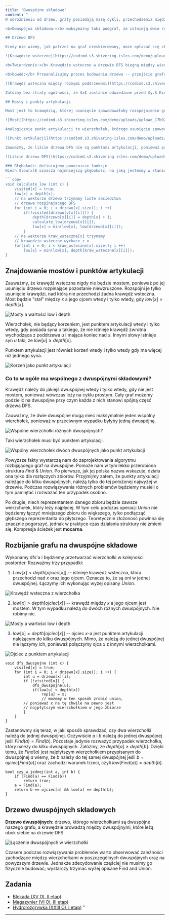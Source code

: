 ```yaml
---
title: 'Dwuspójne składowe'
content: "
W odróżnieniu od drzew, grafy posiadają masę cykli, przechodzenia między parami wierzchołków można dokonywać na wiele sposobów, a ich struktura jest jedną, wielką plątaniną. Kluczową okazuje się odpowiednia perspektywa, z której się je obserwuje. Czasem warto rozbić graf na dwuspójne składowe i obserwować relacje między nimi. Istnieje kilka definicji dwuspójnych. W tym artykule znajdzie się taka, która w możliwie najjaśniejszy sposób przekaże ich fenomen.

<b>Dwuspójna składowa:</b> maksymalny taki podgraf, że istnieją dwie rozłączne ścieżki między każdą parą wierzchołków, które do niego należą. Innymi słowy każda para wierzchołków w dwuspójnej leży na cyklu prostym.

## Drzewo DFS

Kiedy nie wiemy, jak patrzeć na graf nieskierowany, może opłacać się zbudować drzewo rozpinające DFS. Krawędzie, które wejdą w jego skład nazwiemy <b>drzewowymi,</b> a pozostałe <b>wstecznymi.</b>

![Krawędzie wsteczne](https://codimd.s3.shivering-isles.com/demo/uploads/upload_14f1c076347e7128a01eca51faaa4ee0.png)

<b>Twierdzenie:</b> Krawędzie wsteczne w drzewie DFS biegną między wierzchołkiem a jego przodkiem.

<b>Dowód:</b> Przeanalizujmy proces budowania drzewa -- przejście grafu w głąb. Gdyby krawędź wsteczna nie biegła między wierzchołkiem a jego przodkiem, rozciągałaby się między dwoma różnymi poddrzewami.

![Krawędź wsteczna między różnymi poddrzewami](https://codimd.s3.shivering-isles.com/demo/uploads/upload_bfa517b01a1dabfd0cbcee905bf26715.png)

Załóżmy bez straty ogólności, że $x$ zostanie odwiedzone przed $y.$ Kiedy dfs dojdzie do $x,$ wejdzie do $y$ i sprawi, że będzie on w jego poddrzewie. Czerwona krawędź będzie drzewowa, a nie wsteczna.

## Mosty i punkty artykulacji

Most jest to krawędzią, której usunięcie spowodowałoby rozspójnienie grafu. 

![Most](https://codimd.s3.shivering-isles.com/demo/uploads/upload_17b921b85e0010b7858c286c8334e98b.png)

Analogicznie punkt artykulacji to wierzchołek, którego usunięcie spowodowałoby rozspójnienie grafu.

![Punkt artkulacji](https://codimd.s3.shivering-isles.com/demo/uploads/upload_885f6d3c94951356d133dcc5124f8d3e.png)

Zauważmy, że liście drzewa DFS nie są punktami artykulacji, ponieważ po ich usunięciu graf pozostaje spójny.

![Liście drzewa DFS](https://codimd.s3.shivering-isles.com/demo/uploads/upload_3b8ac81c4f8e18b6e8cdb3247143642c.png)

### Głębokość: definiujemy pomocnicze funkcje
Niech $low[x]$ oznacza najmniejszą głębokość, na jaką jesteśmy w stanie dojść z wierchołka $x$ przechodząc przez maksymalnie jedną krawędź wsteczną i dowolnie wiele drzewowych idących w głąb drzewa. Zauważmy, że możemy obliczyć jej wartości dla każdego $x$ programowaniem dynamicznym na poddrzewach. Niech $depth[x]$ oznacza głębokość $x,$ a $F[x]$ najmniejszą głębokością, na jaką jesteśmy się w stanie dostać krawędziami wstecznymi, które wychodzą z $x.$ Jeśli $x$ jest liściem $low[x] = min(depth[x], F[x]).$ W przeciwnym wypadku z $x$ możemy dostać się do jego synów lub od razu pójść krawędzią wsteczną w górę.  Z tego powodu $low[x] = min(depth[x], F[x], low[u])$ dla każdego $u$ będącego synem $x.$

```cpp=
void calculate_low (int x) {
	visited[x] = true;
	low[x] = depth[x];
	// na wektorze drzewo trzymamy liste sasiedztwa
	// drzewa rozpinajacego DFS
	for (int i = 0; i < drzewo[x].size(); i ++)
		if(!visited[drzewo[v[x][i]]]) {
			depth[drzewo[x][i]] = depth[x] + 1;
			calculate_low(drzewo[x][i]);
			low[x] = min(low[x], low[drzewo[x][i]]);
		}
	// na wektorze kraw_wsteczne[x] trzymamy
	// krawedzie wsteczne wychace z x
	for(int i = 0; i < kraw_wsteczne[x].size(); i ++)
		low[x] = min(low[x], depth[kraw_wsteczne[x][i]]);
}
```

## Znajdowanie mostów i punktów artykulacji
Zauważmy, że krawędź wsteczna nigdy nie będzie mostem, ponieważ po jej usunięciu drzewo rozpinające pozostanie niewzruszone. Rozspójni je tylko usunięcie krawędzi, nad którą nie przechodzi żadna krawędź wsteczna. Most będzie "stał" między $x$ a jego ojcem wtedy i tylko wtedy, gdy $low[x] = depth[x].$

![Mosty a wartości low i depth](https://codimd.s3.shivering-isles.com/demo/uploads/upload_8c09af0c95d9dc18437feacf8cbde904.png)

Wierzchołek, nie będący korzeniem, jest punktem artykulacji wtedy i tylko wtedy, gdy posiada syna $u$ takiego, że nie istnieje krawędź zwrotna wychodząca z poddrzewa $u$ i mająca koniec nad $x.$ Innymi słowy istnieje syn $u$ taki, że $low[u] \geqslant depth[x].$

Punktem artykulacji jest również korzeń wtedy i tylko wtedy gdy ma więcej niż jednego syna.

![Korzeń jako punkt artykulacji](https://codimd.s3.shivering-isles.com/demo/uploads/upload_87144789919fd1a434c1341a8bbbf4d3.png)

### Co to w ogóle ma wspólnego z dwuspójnymi składowymi?

Krawędź należy do jakiejś dwuspójnej wtedy i tylko wtedy, gdy nie jest mostem, ponieważ wówczas leży na cyklu prostym. Cały graf możemy podzielić na dwuspójne przy czym każda z nich stanowi spójną część drzewa DFS.

Zauważmy, że dwie dwuspójne mogą mieć maksymalnie jeden wspólny wierchołek, ponieważ w przeciwnym wypadku byłyby jedną dwuspójną.

![Wspólne wierzchołki różnych dwuspójnych?](https://codimd.s3.shivering-isles.com/demo/uploads/upload_80ed09def476d4e93545537b39342829.png)

Taki wierzchołek musi być punktem artykulacji.

![Wspólny wierzchołek dwóch dwuspójnych jako punkt artykulacji](https://codimd.s3.shivering-isles.com/demo/uploads/upload_4903a3ed6a9e1065c7c4863b2b04e8a7.png)

Powyższe fakty wystarczą nam do zaprojektowania algorytmu rozbijającego graf na dwuspójne. Pomoże nam w tym lekko przerobiona struktura $Find\  \& \ Union.$ Po pierwsze, jak jej polska nazwa wskazuje, działa ona tylko dla rozłączych zbiorów. Przyjmijmy zatem, że punkty artykulacji należące do kilku dwuspójnych, należą tylko do tej położonej najwyżej w drzewie. Podczas rozwiązywania różnych problemów będziemy musieli o tym pamiętać i rozważać ten przypadek osobno.

Po drugie, niech reprezentantem danego zbioru będzie zawsze wierzchołek, który leży najpłycej. W tym celu podczas operacji $Union$ nie będziemy łączyć mniejszego zbioru do większego, tylko podłącząć głębszego reprezentanta do płytszego. Teoretycznie złożonosć powinna się znacznie pogorszyć, jednak w praktyce czas działania struktury nie zmieni się. Kompresja ścieżek jest <b>mocarna</b>.

## Rozbijanie grafu na dwuspójne składowe

Wykonamy dfs'a i będziemy przetwarzać wierzchołki w kolejności postorder. Rozważmy trzy przypadki:

1. $Low[x] < depth[ojciec[x]]$ -- istnieje krawędź wsteczna, która przechodzi nad $x$ oraz jego ojcem. Oznacza to, że są oni w jednej dwuspójnej. Łączymy ich wykonując wyżej opisany $Union.$

![Krawędź wsteczna z wierzchołka](https://codimd.s3.shivering-isles.com/demo/uploads/upload_43bcaeb1cdf5c2fbc7db985f0854c9ec.png)

2. $low[x] > depth[ojciec[x]]$  -- krawędź między $x$ a jego ojcem jest mostem. W tym wypadku należą do dwóch różnych dwuspójnych. Nie robimy nic.
 
![Mosty a wartości low i depth](https://codimd.s3.shivering-isles.com/demo/uploads/upload_8c09af0c95d9dc18437feacf8cbde904.png)

3. $low[x] = depth[ojciec[x]]$ -- ojciec $x$-a jest punktem artykulacji należącym do kilku dwuspójnych. Mimo, że należą  do jednej dwuspójnej nie łączymy ich, ponieważ połączymy ojca $x$ z innymi wierzchołkami.

![Ojciec z punktem artykulacji](https://codimd.s3.shivering-isles.com/demo/uploads/upload_fb186b8805135b07c66d997a44bedbfb.png)

```cpp=
void dfs_dwuspojne (int x) {
	visited[x] = true;
	for (int i = 0; i < drzewo[x].size(); i ++) {
		int u = drzewo[x][i];
		if (!visited[u]) {
			dfs_dwuspojne(u);
			if(low[u] < depth[x])
				rep[u] = x;
				// możemy w ten sposób zrobić union,
		// ponieważ x na tę chwile na pewno jest
		// najpłytszym wierzchołkiem w jego zbiorze
		}
	}
}
```

Zastanówmy się teraz, w jaki sposób sprawdzać, czy dwa wierzchołki należą do jednej dwuspójnej. Oczywiście $a$ i $b$ należą do jednej dwuspójnej jeśli $Find(a) = Find(b).$ Pozostaje jedynie rozważyć przypadek wierzchołka, który należy do kilku dwuspójnych. Załóżmy, że $depth[a] \geqslant depth[b].$  Dzięki temu, że $Find(a)$ jest najpłytszym wierzchołkiem przypisanym do dwuspójnej $a$ wiemy, że $b$ należy do tej samej dwuspójnej jeśli $b = ojciec[Find(a)]$ oraz zachodzi warunek trzeci, czyli $low[Find(a)] = depth[b].$

```cpp=
bool czy_w_jednej(int a, int b) {
	if (Find(a) == Find(b))
		return true;
	a = Find(a);
	return b == ojciec[a] && low[a] == depth[b];
}
```

## Drzewo dwuspójnych składowych

<b>Drzewo dwuspójnych:</b> drzewo, którego wierzchołkami są dwuspójne naszego grafu, a krawędzie prowadzą między dwuspójnymi, które leżą obok siebie na drzewie DFS.

![Łączenie dwuspójnych w wierzchołki](https://codimd.s3.shivering-isles.com/demo/uploads/upload_136746abbaf31f2a8e91857b2722719e.png)

Czasem podczas rozwiązywania problemów warto obserwować zależności zachodzące między wierzchołkami w poszczególnych dwuspójnych oraz na powyższym drzewie. Jednakże zdecydowanie częściej nie musimy go fizycznie budować; wystarczy trzymać wyżej opisane Find and Union. 

## Zadania
- [Blokada (XV OI, II etap)](https://szkopul.edu.pl/problemset/problem/JkT6CwdepjCQnJ9c6CwxHolZ/site/?key=statement)
- [Magazynier (VI OI, III etap)](https://szkopul.edu.pl/problemset/problem/i7RSA7WlQYQzXFjBLHIW5J3_/site/?key=statement)
- [Hydrorozgrywka (XXIII OI, I etap)](https://szkopul.edu.pl/problemset/problem/y9HM1ctDU8V8xLMRUYACDIRs/site/?key=statement)
"
---
```

